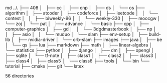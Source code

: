 md
../.
├── 408
│   ├── cc
│   ├── cnp
│   ├── ds
│   └── os
├── algorithm
│   ├── atcoder
│   ├── codeforce
│   ├── leetcode
│   │   └── contest
│   │       ├── biweekly-96
│   │       └── weekly-330
│   ├── moocgw
│   └── zoj
│       └── pat
│           ├── advance
│           └── basic
├── cpp
│   ├── computer-graphics
│   ├── gd
│   │   └── 3dgdmasterbook
│   ├── np
│   │   ├── asio
│   │   └── muduo
│   └── slam
├── env-setup
│   ├── build-lib
│   ├── nvidia-driver
│   └── orb-slam
├── images
├── java
│   ├── be
│   └── qs
├── lua
├── markdown
├── math
│   ├── linear-algebra
│   └── statistics
├── python
│   ├── django
│   ├── dm
│   ├── opengl
│   ├── sqlite
│   └── tf-note
│       ├── class1
│       ├── class2
│       ├── class3
│       ├── class4
│       ├── class5
│       └── class6
├── tools
│   └── bin
└── tutorial
    ├── cmake
    ├── git
    └── latex

56 directories

